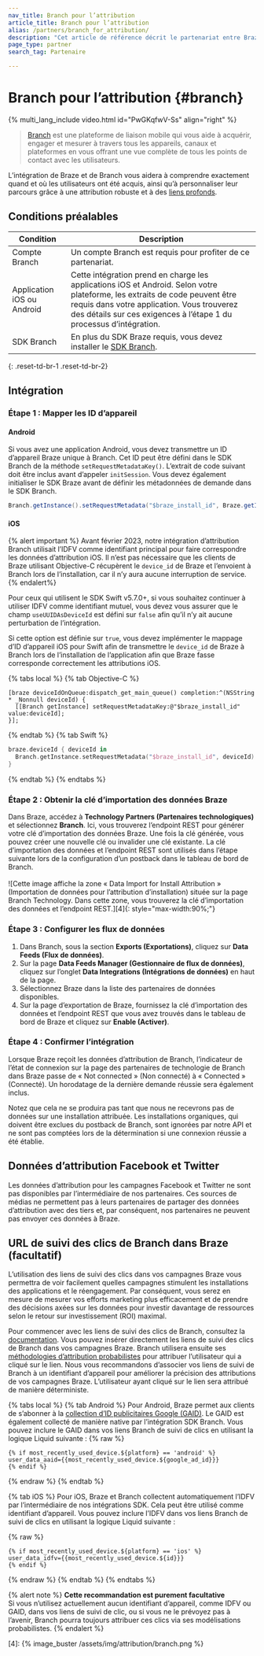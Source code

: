 ```yaml
---
nav_title: Branch pour l’attribution
article_title: Branch pour l’attribution
alias: /partners/branch_for_attribution/
description: "Cet article de référence décrit le partenariat entre Braze et Branch, une plateforme de liaison mobile qui vous aide à acquérir, engager et mesurer sur tous les appareils, canaux et plateformes."
page_type: partner
search_tag: Partenaire

---
```


# Branch pour l’attribution {#branch}

{% multi_lang_include video.html id="PwGKqfwV-Ss" align="right" %}

> [Branch](https://docs.branch.io/pages/integrations/braze/) est une plateforme de liaison mobile qui vous aide à acquérir, engager et mesurer à travers tous les appareils, canaux et plateformes en vous offrant une vue complète de tous les points de contact avec les utilisateurs.

L’intégration de Braze et de Branch vous aidera à comprendre exactement quand et où les utilisateurs ont été acquis, ainsi qu’à personnaliser leur parcours grâce à une attribution robuste et à des [liens profonds]({{site.baseurl}}/partners/channel_extensions/deep_linking/branch_for_deeplinking/).

## Conditions préalables

| Condition | Description |
|---|---|
| Compte Branch | Un compte Branch est requis pour profiter de ce partenariat. |
| Application iOS ou Android | Cette intégration prend en charge les applications iOS et Android. Selon votre plateforme, les extraits de code peuvent être requis dans votre application. Vous trouverez des détails sur ces exigences à l’étape 1 du processus d’intégration. |
| SDK Branch | En plus du SDK Braze requis, vous devez installer le [SDK Branch](https://help.branch.io/developers-hub/docs/native-sdks-overview). |
{: .reset-td-br-1 .reset-td-br-2}

## Intégration

### Étape 1 : Mapper les ID d’appareil

#### Android 

Si vous avez une application Android, vous devez transmettre un ID d’appareil Braze unique à Branch. Cet ID peut être défini dans le SDK Branch de la méthode `setRequestMetadataKey()`. L’extrait de code suivant doit être inclus avant d’appeler `initSession`. Vous devez également initialiser le SDK Braze avant de définir les métadonnées de demande dans le SDK Branch.

```java
Branch.getInstance().setRequestMetadata("$braze_install_id", Braze.getInstance(context).deviceId)
```
#### iOS

{% alert important %}
Avant février 2023, notre intégration d’attribution Branch utilisait l’IDFV comme identifiant principal pour faire correspondre les données d’attribution iOS. Il n’est pas nécessaire que les clients de Braze utilisant Objective-C récupèrent le `device_id` de Braze et l’envoient à Branch lors de l’installation, car il n’y aura aucune interruption de service. 
{% endalert%}

Pour ceux qui utilisent le SDK Swift v5.7.0+, si vous souhaitez continuer à utiliser IDFV comme identifiant mutuel, vous devez vous assurer que le champ `useUUIDAsDeviceId` est défini sur `false` afin qu’il n’y ait aucune perturbation de l’intégration. 

Si cette option est définie sur `true`, vous devez implémenter le mappage d’ID d’appareil iOS pour Swift afin de transmettre le `device_id` de Braze à Branch lors de l’installation de l’application afin que Braze fasse corresponde correctement les attributions iOS.

{% tabs local %}
{% tab Objective-C %}
```objc
[braze deviceIdOnQueue:dispatch_get_main_queue() completion:^(NSString * _Nonnull deviceId) {
  [[Branch getInstance] setRequestMetadataKey:@"$braze_install_id" value:deviceId];
}];
```
{% endtab %}
{% tab Swift %}

```swift
braze.deviceId { deviceId in
  Branch.getInstance.setRequestMetadata("$braze_install_id", deviceId)
}
```

{% endtab %}
{% endtabs %}

### Étape 2 : Obtenir la clé d’importation des données Braze

Dans Braze, accédez à **Technology Partners (Partenaires technologiques)** et sélectionnez **Branch**. Ici, vous trouverez l’endpoint REST pour générer votre clé d’importation des données Braze. Une fois la clé générée, vous pouvez créer une nouvelle clé ou invalider une clé existante. La clé d’importation des données et l’endpoint REST sont utilisés dans l’étape suivante lors de la configuration d’un postback dans le tableau de bord de Branch.<br><br>![Cette image affiche la zone « Data Import for Install Attribution » (Importation de données pour l’attribution d’installation) située sur la page Branch Technology. Dans cette zone, vous trouverez la clé d’importation des données et l’endpoint REST.][4]{: style="max-width:90%;"}

### Étape 3 : Configurer les flux de données

1. Dans Branch, sous la section **Exports (Exportations)**, cliquez sur **Data Feeds (Flux de données)**.
2. Sur la page **Data Feeds Manager (Gestionnaire de flux de données)**, cliquez sur l’onglet **Data Integrations (Intégrations de données)** en haut de la page. 
3. Sélectionnez Braze dans la liste des partenaires de données disponibles. 
4. Sur la page d’exportation de Braze, fournissez la clé d’importation des données et l’endpoint REST que vous avez trouvés dans le tableau de bord de Braze et cliquez sur **Enable (Activer)**.

### Étape 4 : Confirmer l’intégration

Lorsque Braze reçoit les données d’attribution de Branch, l’indicateur de l’état de connexion sur la page des partenaires de technologie de Branch dans Braze passe de « Not connected » (Non connecté) à « Connected » (Connecté). Un horodatage de la dernière demande réussie sera également inclus. 

Notez que cela ne se produira pas tant que nous ne recevrons pas de données sur une installation attribuée. Les installations organiques, qui doivent être exclues du postback de Branch, sont ignorées par notre API et ne sont pas comptées lors de la détermination si une connexion réussie a été établie.

## Données d’attribution Facebook et Twitter

Les données d’attribution pour les campagnes Facebook et Twitter ne sont pas disponibles par l’intermédiaire de nos partenaires. Ces sources de médias ne permettent pas à leurs partenaires de partager des données d’attribution avec des tiers et, par conséquent, nos partenaires ne peuvent pas envoyer ces données à Braze.

## URL de suivi des clics de Branch dans Braze (facultatif)

L’utilisation des liens de suivi des clics dans vos campagnes Braze vous permettra de voir facilement quelles campagnes stimulent les installations des applications et le réengagement. Par conséquent, vous serez en mesure de mesurer vos efforts marketing plus efficacement et de prendre des décisions axées sur les données pour investir davantage de ressources selon le retour sur investissement (ROI) maximal.

Pour commencer avec les liens de suivi des clics de Branch, consultez la [documentation](https://help.branch.io/using-branch/docs/ad-links). Vous pouvez insérer directement les liens de suivi des clics de Branch dans vos campagnes Braze. Branch utilisera ensuite ses [méthodologies d’attribution probabilistes](https://help.branch.io/using-branch/docs/branch-attribution-logic-settings) pour attribuer l’utilisateur qui a cliqué sur le lien. Nous vous recommandons d’associer vos liens de suivi de Branch à un identifiant d’appareil pour améliorer la précision des attributions de vos campagnes Braze. L’utilisateur ayant cliqué sur le lien sera attribué de manière déterministe.

{% tabs local %}
{% tab Android %}
Pour Android, Braze permet aux clients de s’abonner à la [collection d’ID publicitaires Google (GAID)]({{site.baseurl}}/developer_guide/platform_integration_guides/android/initial_sdk_setup/optional_gaid_collection/#optional-google-advertising-id). Le GAID est également collecté de manière native par l’intégration SDK Branch. Vous pouvez inclure le GAID dans vos liens Branch de suivi de clics en utilisant la logique Liquid suivante :
{% raw %}
```
{% if most_recently_used_device.${platform} == 'android' %}
user_data_aaid={{most_recently_used_device.${google_ad_id}}}
{% endif %}
```
{% endraw %}
{% endtab %}

{% tab iOS %}
Pour iOS, Braze et Branch collectent automatiquement l’IDFV par l’intermédiaire de nos intégrations SDK. Cela peut être utilisé comme identifiant d’appareil. Vous pouvez inclure l’IDFV dans vos liens Branch de suivi de clics en utilisant la logique Liquid suivante :

{% raw %}
```
{% if most_recently_used_device.${platform} == 'ios' %}
user_data_idfv={{most_recently_used_device.${id}}}
{% endif %}
```
{% endraw %}
{% endtab %}
{% endtabs %}

{% alert note %}
**Cette recommandation est purement facultative**<br>
Si vous n’utilisez actuellement aucun identifiant d’appareil, comme IDFV ou GAID, dans vos liens de suivi de clic, ou si vous ne le prévoyez pas à l’avenir, Branch pourra toujours attribuer ces clics via ses modélisations probabilistes.
{% endalert %}

[22]: https://docs.branch.io/pages/exports/ua-webhooks/ "Branch Webhooks"
[4]: {% image_buster /assets/img/attribution/branch.png %}
